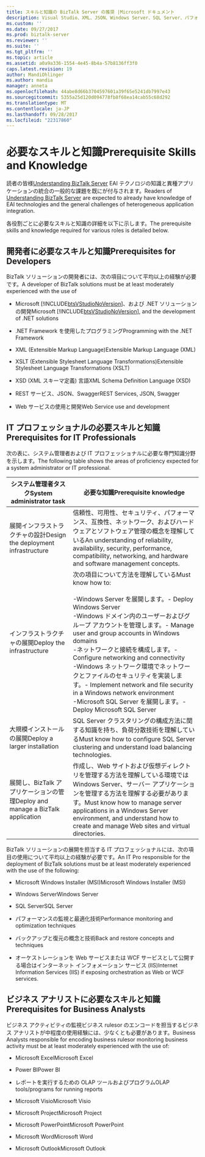 ```yaml
---
title: スキルと知識の BizTalk Server の推奨 |Microsoft ドキュメント
description: Visual Studio、XML、JSON、Windows Server、SQL Server、パフォーマンス、高可用性、および複数のナレッジを含む BizTalk Server を使用する場合は、開発者、IT 担当者、およびビジネス analysists のエクスペリエンスをお勧めします。
ms.custom: ''
ms.date: 09/27/2017
ms.prod: biztalk-server
ms.reviewer: ''
ms.suite: ''
ms.tgt_pltfrm: ''
ms.topic: article
ms.assetid: a0a9a336-1554-4e45-8b4a-57b8136ff3f0
caps.latest.revision: 19
author: MandiOhlinger
ms.author: mandia
manager: anneta
ms.openlocfilehash: 44abe8d66b3704597601a39f65e5241db7997e43
ms.sourcegitcommit: 5355a25d120d094778fb8f68ea14cab55c68d292
ms.translationtype: MT
ms.contentlocale: ja-JP
ms.lasthandoff: 09/28/2017
ms.locfileid: "22317860"
---
```

# <a name="prerequisite-skills-and-knowledge"></a><span data-ttu-id="c2506-103">必要なスキルと知識</span><span class="sxs-lookup"><span data-stu-id="c2506-103">Prerequisite Skills and Knowledge</span></span>
<span data-ttu-id="c2506-104">読者の皆様[Understanding BizTalk Server](../core/understanding-biztalk-server.md) EAI テクノロジの知識と異種アプリケーションの統合の一般的な課題を既にが付与されます。</span><span class="sxs-lookup"><span data-stu-id="c2506-104">Readers of [Understanding BizTalk Server](../core/understanding-biztalk-server.md) are expected to already have knowledge of EAI technologies and the general challenges of heterogeneous application integration.</span></span>  
  
 <span data-ttu-id="c2506-105">各役割ごとに必要なスキルと知識の詳細を以下に示します。</span><span class="sxs-lookup"><span data-stu-id="c2506-105">The prerequisite skills and knowledge required for various roles is detailed below.</span></span>  
  
## <a name="prerequisites-for-developers"></a><span data-ttu-id="c2506-106">開発者に必要なスキルと知識</span><span class="sxs-lookup"><span data-stu-id="c2506-106">Prerequisites for Developers</span></span>  
 <span data-ttu-id="c2506-107">BizTalk ソリューションの開発者には、次の項目について平均以上の経験が必要です。</span><span class="sxs-lookup"><span data-stu-id="c2506-107">A developer of BizTalk solutions must be at least moderately experienced with the use of</span></span>  
  
-   <span data-ttu-id="c2506-108">Microsoft [!INCLUDE[btsVStudioNoVersion](../includes/btsvstudionoversion-md.md)]、および .NET ソリューションの開発</span><span class="sxs-lookup"><span data-stu-id="c2506-108">Microsoft [!INCLUDE[btsVStudioNoVersion](../includes/btsvstudionoversion-md.md)], and the development of .NET solutions</span></span>  
  
-   <span data-ttu-id="c2506-109">.NET Framework を使用したプログラミング</span><span class="sxs-lookup"><span data-stu-id="c2506-109">Programming with the .NET Framework</span></span>  
  
-   <span data-ttu-id="c2506-110">XML (Extensible Markup Language)</span><span class="sxs-lookup"><span data-stu-id="c2506-110">Extensible Markup Language (XML)</span></span>  
  
-   <span data-ttu-id="c2506-111">XSLT (Extensible Stylesheet Language Transformations)</span><span class="sxs-lookup"><span data-stu-id="c2506-111">Extensible Stylesheet Language Transformations (XSLT)</span></span>  
  
-   <span data-ttu-id="c2506-112">XSD (XML スキーマ定義) 言語</span><span class="sxs-lookup"><span data-stu-id="c2506-112">XML Schema Definition Language (XSD)</span></span>  

-   <span data-ttu-id="c2506-113">REST サービス、JSON、Swagger</span><span class="sxs-lookup"><span data-stu-id="c2506-113">REST Services, JSON, Swagger</span></span>
  
-   <span data-ttu-id="c2506-114">Web サービスの使用と開発</span><span class="sxs-lookup"><span data-stu-id="c2506-114">Web Service use and development</span></span>  
  
## <a name="prerequisites-for-it-professionals"></a><span data-ttu-id="c2506-115">IT プロフェッショナルの必要スキルと知識</span><span class="sxs-lookup"><span data-stu-id="c2506-115">Prerequisites for IT Professionals</span></span>  
 <span data-ttu-id="c2506-116">次の表に、システム管理者および IT プロフェッショナルに必要な専門知識分野を示します。</span><span class="sxs-lookup"><span data-stu-id="c2506-116">The following table shows the areas of proficiency expected for a system administrator or IT professional.</span></span>  
  
|<span data-ttu-id="c2506-117">システム管理者タスク</span><span class="sxs-lookup"><span data-stu-id="c2506-117">System administrator task</span></span>|<span data-ttu-id="c2506-118">必要な知識</span><span class="sxs-lookup"><span data-stu-id="c2506-118">Prerequisite knowledge</span></span>|  
|-------------------------------|----------------------------|  
|<span data-ttu-id="c2506-119">展開インフラストラクチャの設計</span><span class="sxs-lookup"><span data-stu-id="c2506-119">Design the deployment infrastructure</span></span>|<span data-ttu-id="c2506-120">信頼性、可用性、セキュリティ、パフォーマンス、互換性、ネットワーク、およびハードウェアとソフトウェア管理の概念を理解している</span><span class="sxs-lookup"><span data-stu-id="c2506-120">An understanding of reliability, availability, security, performance, compatibility, networking, and hardware and software management concepts.</span></span>|  
|<span data-ttu-id="c2506-121">インフラストラクチャの展開</span><span class="sxs-lookup"><span data-stu-id="c2506-121">Deploy the infrastructure</span></span>|<span data-ttu-id="c2506-122">次の項目について方法を理解している</span><span class="sxs-lookup"><span data-stu-id="c2506-122">Must know how to:</span></span><br /><br /> <span data-ttu-id="c2506-123">-Windows Server を展開します。</span><span class="sxs-lookup"><span data-stu-id="c2506-123">-   Deploy Windows Server</span></span><br /><span data-ttu-id="c2506-124">-Windows ドメイン内のユーザーおよびグループ アカウントを管理します。</span><span class="sxs-lookup"><span data-stu-id="c2506-124">-   Manage user and group accounts in Windows domains</span></span><br /><span data-ttu-id="c2506-125">-ネットワークと接続を構成します。</span><span class="sxs-lookup"><span data-stu-id="c2506-125">-   Configure networking and connectivity</span></span><br /><span data-ttu-id="c2506-126">-Windows ネットワーク環境でネットワークとファイルのセキュリティを実装します。</span><span class="sxs-lookup"><span data-stu-id="c2506-126">-   Implement network and file security in a Windows network environment</span></span><br /><span data-ttu-id="c2506-127">-Microsoft SQL Server を展開します。</span><span class="sxs-lookup"><span data-stu-id="c2506-127">-   Deploy Microsoft SQL Server</span></span>|  
|<span data-ttu-id="c2506-128">大規模インストールの展開</span><span class="sxs-lookup"><span data-stu-id="c2506-128">Deploy a larger installation</span></span>|<span data-ttu-id="c2506-129">SQL Server クラスタリングの構成方法に関する知識を持ち、負荷分散技術を理解している</span><span class="sxs-lookup"><span data-stu-id="c2506-129">Must know how to configure SQL Server clustering and understand load balancing technologies.</span></span>|  
|<span data-ttu-id="c2506-130">展開し、BizTalk アプリケーションの管理</span><span class="sxs-lookup"><span data-stu-id="c2506-130">Deploy and manage a BizTalk application</span></span>|<span data-ttu-id="c2506-131">作成し、Web サイトおよび仮想ディレクトリを管理する方法を理解している環境では Windows Server、サーバー アプリケーションを管理する方法を理解する必要があります。</span><span class="sxs-lookup"><span data-stu-id="c2506-131">Must know how to manage server applications in a Windows Server environment, and understand how to create and manage Web sites and virtual directories.</span></span>|  
  
 <span data-ttu-id="c2506-132">BizTalk ソリューションの展開を担当する IT プロフェッショナルには、次の項目の使用について平均以上の経験が必要です。</span><span class="sxs-lookup"><span data-stu-id="c2506-132">An IT Pro responsible for the deployment of BizTalk solutions must be at least moderately experienced with the use of the following:</span></span>  
  
-   <span data-ttu-id="c2506-133">Microsoft Windows Installer (MSI)</span><span class="sxs-lookup"><span data-stu-id="c2506-133">Microsoft Windows Installer (MSI)</span></span>  
  
-   <span data-ttu-id="c2506-134">Windows Server</span><span class="sxs-lookup"><span data-stu-id="c2506-134">Windows Server</span></span>  
  
-   <span data-ttu-id="c2506-135">SQL Server</span><span class="sxs-lookup"><span data-stu-id="c2506-135">SQL Server</span></span>  
  
-   <span data-ttu-id="c2506-136">パフォーマンスの監視と最適化技術</span><span class="sxs-lookup"><span data-stu-id="c2506-136">Performance monitoring and optimization techniques</span></span>  
  
-   <span data-ttu-id="c2506-137">バックアップと復元の概念と技術</span><span class="sxs-lookup"><span data-stu-id="c2506-137">Back and restore concepts and techniques</span></span>  
  
-   <span data-ttu-id="c2506-138">オーケストレーションを Web サービスまたは WCF サービスとして公開する場合はインターネット インフォメーション サービス (IIS)</span><span class="sxs-lookup"><span data-stu-id="c2506-138">Internet Information Services (IIS) if exposing orchestration as Web or WCF services.</span></span>  
  
## <a name="prerequisites-for-business-analysts"></a><span data-ttu-id="c2506-139">ビジネス アナリストに必要なスキルと知識</span><span class="sxs-lookup"><span data-stu-id="c2506-139">Prerequisites for Business Analysts</span></span>  
 <span data-ttu-id="c2506-140">ビジネス アクティビティの監視ビジネス rulesor のエンコードを担当するビジネス アナリストが中程度の使用経験には、少なくとも必要があります。</span><span class="sxs-lookup"><span data-stu-id="c2506-140">Business Analysts responsible for encoding business rulesor monitoring business activity must be at least moderately experienced with the use of:</span></span> 
  
-   <span data-ttu-id="c2506-141">Microsoft Excel</span><span class="sxs-lookup"><span data-stu-id="c2506-141">Microsoft Excel</span></span>  

-   <span data-ttu-id="c2506-142">Power BI</span><span class="sxs-lookup"><span data-stu-id="c2506-142">Power BI</span></span>
  
-   <span data-ttu-id="c2506-143">レポートを実行するための OLAP ツールおよびプログラム</span><span class="sxs-lookup"><span data-stu-id="c2506-143">OLAP tools/programs for running reports</span></span>  
  
-   <span data-ttu-id="c2506-144">Microsoft Visio</span><span class="sxs-lookup"><span data-stu-id="c2506-144">Microsoft Visio</span></span>  
  
-   <span data-ttu-id="c2506-145">Microsoft Project</span><span class="sxs-lookup"><span data-stu-id="c2506-145">Microsoft Project</span></span>  
  
-   <span data-ttu-id="c2506-146">Microsoft PowerPoint</span><span class="sxs-lookup"><span data-stu-id="c2506-146">Microsoft PowerPoint</span></span>  
  
-   <span data-ttu-id="c2506-147">Microsoft Word</span><span class="sxs-lookup"><span data-stu-id="c2506-147">Microsoft Word</span></span>  
  
-   <span data-ttu-id="c2506-148">Microsoft Outlook</span><span class="sxs-lookup"><span data-stu-id="c2506-148">Microsoft Outlook</span></span>  

